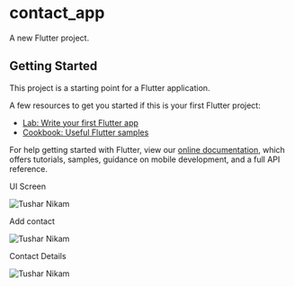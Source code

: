 # contact_app

A new Flutter project.

## Getting Started

This project is a starting point for a Flutter application.

A few resources to get you started if this is your first Flutter project:

- [Lab: Write your first Flutter app](https://flutter.dev/docs/get-started/codelab)
- [Cookbook: Useful Flutter samples](https://flutter.dev/docs/cookbook)

For help getting started with Flutter, view our
[online documentation](https://flutter.dev/docs), which offers tutorials,
samples, guidance on mobile development, and a full API reference.


UI Screen

![Tushar Nikam](https://i.ibb.co/DYgxMmz/Whats-App-Image-2020-01-28-at-10-39-04-AM.jpg)


Add contact 

![Tushar Nikam](https://i.ibb.co/KWYkfTS/Whats-App-Image-2020-01-28-at-10-39-04-AM-1.jpg)


Contact Details

![Tushar Nikam](https://i.ibb.co/93qzm08/Whats-App-Image-2020-01-28-at-10-39-04-AM-2.jpg)


